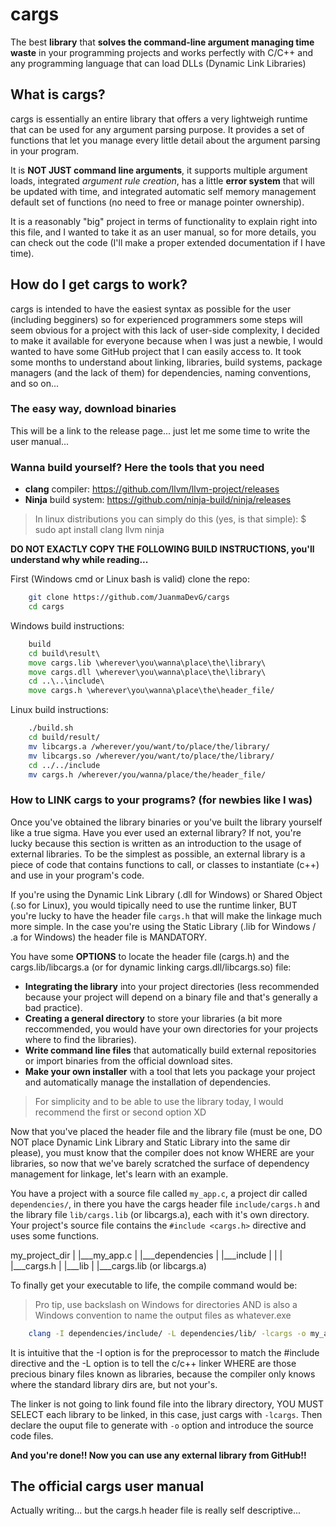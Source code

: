 # cargs

The best **library** that **solves the command-line argument managing time waste** in your programming projects and works perfectly with C/C++ and 
any programming language that can load DLLs (Dynamic Link Libraries)

## What is cargs?

cargs is essentially an entire library that offers a very lightweigh runtime that can be used for any argument parsing purpose.
It provides a set of functions that let you manage every little detail about the argument parsing in your program.

It is **NOT JUST command line arguments**, it supports multiple argument loads, integrated _argument rule creation_, has a little **error system** 
that will be updated with time, and integrated automatic self memory management default set of functions (no need to free or manage pointer ownership).

It is a reasonably "big" project in terms of functionality to explain right into this file, and I wanted to take it as an user manual, so for more details, 
you can check out the code (I'll make a proper extended documentation if I have time).

## How do I get cargs to work?

cargs is intended to have the easiest syntax as possible for the user (including begginers) so for experienced programmers some steps will seem obvious 
for a project with this lack of user-side complexity, I decided to make it available for everyone because when I was just a newbie, I would wanted to have 
some GitHub project that I can easily access to. It took some months to understand about linking, libraries, build systems, package managers (and the lack 
of them) for dependencies, naming conventions, and so on...

### The easy way, download binaries

This will be a link to the release page... just let me some time to write the user manual...

### Wanna build yourself? Here the tools that you need

- **clang** compiler: https://github.com/llvm/llvm-project/releases
- **Ninja** build system: https://github.com/ninja-build/ninja/releases

> In linux distributions you can simply do this (yes, is that simple):
> $ sudo apt install clang llvm ninja

**DO NOT EXACTLY COPY THE FOLLOWING BUILD INSTRUCTIONS, you'll understand why while reading...**

First (Windows cmd or Linux bash is valid) clone the repo:
```bash
    git clone https://github.com/JuanmaDevG/cargs
    cd cargs
```

Windows build instructions:
```cmd
    build
    cd build\result\
    move cargs.lib \wherever\you\wanna\place\the\library\
    move cargs.dll \wherever\you\wanna\place\the\library\
    cd ..\..\include\
    move cargs.h \wherever\you\wanna\place\the\header_file/
```

Linux build instructions:
```bash
    ./build.sh
    cd build/result/
    mv libcargs.a /wherever/you/want/to/place/the/library/
    mv libcargs.so /wherever/you/want/to/place/the/library/
    cd ../../include
    mv cargs.h /wherever/you/wanna/place/the/header_file/
```

### How to LINK cargs to your programs? (for newbies like I was)

Once you've obtained the library binaries or you've built the library yourself like a true sigma. 
Have you ever used an external library? If not, you're lucky because this section is written as an introduction to the usage of external libraries. To be the simplest 
as possible, an external library is a piece of code that contains functions to call, or classes to instantiate (c++) and use in your program's code.

If you're using the Dynamic Link Library (.dll for Windows) or Shared Object (.so for Linux), you would tipically need to use the runtime linker, BUT you're lucky to 
have the header file ``cargs.h`` that will make the linkage much more simple. In the case you're using the Static Library (.lib for Windows / .a for Windows) the 
header file is MANDATORY.

You have some **OPTIONS** to locate the header file (cargs.h) and the cargs.lib/libcargs.a (or for dynamic linking cargs.dll/libcargs.so) file:

- **Integrating the library** into your project directories (less recommended because your project will depend on a binary file and that's generally a bad practice).
- **Creating a general directory** to store your libraries (a bit more reccommended, you would have your own directories for your projects where to find the libraries).
- **Write command line files** that automatically build external repositories or import binaries from the official download sites.
- **Make your own installer** with a tool that lets you package your project and automatically manage the installation of dependencies.

> For simplicity and to be able to use the library today, I would recommend the first or second option XD

Now that you've placed the header file and the library file (must be one, DO NOT place Dynamic Link Library and Static Library into the same dir please), you must know 
that the compiler does not know WHERE are your libraries, so now that we've barely scratched the surface of dependency management for linkage, let's learn with an example.

You have a project with a source file called ``my_app.c``, a project dir called ``dependencies/``, in there you have the cargs header file ``include/cargs.h`` and the 
library file ``lib/cargs.lib`` (or libcargs.a), each with it's own directory. Your project's source file contains the ``#include <cargs.h>`` directive and uses some 
functions.

my_project_dir
|
|___my_app.c
|
|___dependencies
    |
    |___include
    |   |
    |   |___cargs.h
    |
    |___lib
        |
        |___cargs.lib (or libcargs.a)

To finally get your executable to life, the compile command would be:

> Pro tip, use backslash on Windows for directories AND is also a Windows convention to name the output files as whatever.exe

```bash
    clang -I dependencies/include/ -L dependencies/lib/ -lcargs -o my_app  my_app.c
```

It is intuitive that the -I option is for the preprocessor to match the #include directive and the -L option is to tell the c/c++ linker WHERE are those precious binary 
files known as libraries, because the compiler only knows where the standard library dirs are, but not your's.

The linker is not going to link found file into the library directory, YOU MUST SELECT each library to be linked, in this case, just cargs with ``-lcargs``. Then 
declare the ouput file to generate with ``-o`` option and introduce the source code files.

**And you're done!! Now you can use any external library from GitHub!!**

## The official cargs user manual

Actually writing... but the cargs.h header file is really self descriptive...